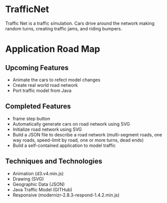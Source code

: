# TrafficNet
Traffic Net is a traffic simulation. Cars drive around the network making random turns, creating traffic jams, and riding bumpers. 

# Application Road Map

## Upcoming Features

* Animate the cars to refect model changes
* Create real world road network
* Port traffic model from Java
## Completed Features

* frame step button
* Automatically generate cars on road network using SVG
* Initialize road network using SVG
* Build a JSON file to describe a road network (multi-segment roads, one way roads, speed-limit by road, one or more turns, dead ends)
* Build a self-contained application to model traffic
## Techniques and Technologies

* Animation (d3.v4.min.js)
* Drawing (SVG)
* Geographic Data (JSON)
* Java Traffic Model (GITHub)
* Responsive (modernizr-2.8.3-respond-1.4.2.min.js)
